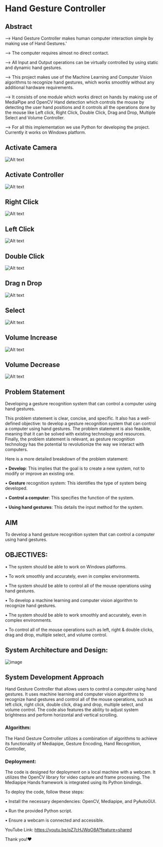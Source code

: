 # Hand Gesture Controller

## Abstract

--> Hand Gesture Controller makes human computer interaction simple by making use of Hand Gestures.'

--> The computer requires almost no direct contact.

--> All Input and Output operations can be virtually controlled by using static and dynamic hand gestures.

--> This project makes use of the Machine Learning and Computer Vision algorithms to recognize hand gestures, which works smoothly without any additional hardware requirements.

--> It consists of one module which works direct on hands by making use of MediaPipe and OpenCV Hand detection which controls the mouse by detecting the user hand positions and it controls all the operations done by the mouse like Left click, Right Click, Double Click, Drag and Drop, Multiple Select and Volume Controller.

--> For all this implementation we use Python for developing the project. Currently it works on Windows platform.

## Activate Camera
![Alt text](Activate_Cam.png)

## Activate Controller
![Alt text](Activate_Cursor.png)

## Right Click
![Alt text](Right_Click.png)

## Left Click
![Alt text](Left_Click.png)

## Double Click
![Alt text](Double_Click.png)

## Drag n Drop
![Alt text](Drag_n_Drop.png)

## Select
![Alt text](Select.png)

## Volume Increase
![Alt text](Volume_Increase.png)

## Volume Decrease
![Alt text](Volume_Decrease.png)

## Problem Statement

Developing a gesture recognition system that can control a computer using hand gestures. 


This problem statement is clear, concise, and specific. It also has a well-defined objective: to develop a
gesture recognition system that can control a computer using hand gestures. The problem statement is
also feasible, meaning that it can be solved with existing technology and resources. Finally, the problem
statement is relevant, as gesture recognition technology has the potential to revolutionize the way we
interact with computers.


Here is a more detailed breakdown of the problem statement: 

• **Develop**: This implies that the goal is to create a new system, not to modify or improve an existing one.


• **Gesture** recognition system: This identifies the type of system being developed.


• **Control a computer**: This specifies the function of the system.


• **Using hand gestures**: This details the input method for the system.

## AIM 
To develop a hand gesture recognition system that can control a computer using hand gestures.

## OBJECTIVES:

• The system should be able to work on Windows platforms.

• To work smoothly and accurately, even in complex environments.

• The system should be able to control all of the mouse operations using hand gestures.

• To develop a machine learning and computer vision algorithm to recognize hand gestures.

• The system should be able to work smoothly and accurately, even in complex environments.

• To control all of the mouse operations such as left, right & double clicks, drag and drop, multiple select, 
and volume control.

## System Architecture and Design:

![image](https://github.com/saiharsha3377/HandGestureController/assets/117017118/e5872c91-d161-42bd-8214-f757859c911a)

## System Development Approach 

Hand Gesture Controller that allows users to control a computer using hand gestures. It uses machine
learning and computer vision algorithms to recognize hand gestures and control all of the mouse
operations, such as left click, right click, double click, drag and drop, multiple select, and volume control.
The code also features the ability to adjust system brightness and perform horizontal and vertical scrolling.

### Algorithm:

The Hand Gesture Controller utilizes a combination of algorithms to achieve its functionality of Mediapipe,
Gesture Encoding, Hand Recognition, Controller,

### Deployment:

The code is designed for deployment on a local machine with a webcam. It utilizes the OpenCV library for 
video capture and frame processing. The Mediapipe Hands framework is integrated using its Python 
bindings.

To deploy the code, follow these steps:

• Install the necessary dependencies: OpenCV, Mediapipe, and PyAutoGUI.

• Run the provided Python script.

• Ensure a webcam is connected and accessible.

YouTube Link: https://youtu.be/qZ7cHJWqO8A?feature=shared

Thank you!❤️
